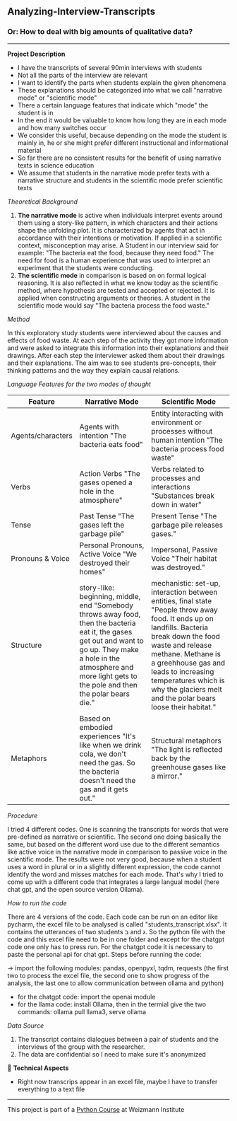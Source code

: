 ## Analyzing-Interview-Transcripts
### Or: How to deal with big amounts of qualitative data?
---
**Project Description**
- I have the transcripts of several 90min interviews with students
- Not all the parts of the interview are relevant
- I want to identify the parts when students explain the given phenomena
- These explanations should be categorized into what we call "narrative mode" or "scientific mode"
- There a certain language features that indicate which "mode" the student is in
- In the end it would be valuable to know how long they are in each mode and how many switches occur
- We consider this useful, because depending on the mode the student is mainly in, he or she might prefer different instructional and informational material
- So far there are no consistent results for the benefit of using narrative texts in science education
- We assume that students in the narrative mode prefer texts with a narrative structure and students in the scientific mode prefer scientific texts

*Theoretical Background*

1. **The narrative mode** is active when individuals interpret events around them using a story-like pattern, in which characters and their actions shape the unfolding plot. It is characterized by agents that act in accordance with their intentions or motivation. If applied in a scientific context, misconception may arise. A Student in our interview said for example: "The bacteria eat the food, because they need food." The need for food is a human experience that was used to interpret an experiment that the students were conducting. 
2. **The scientific mode** in comparison is based on on formal logical reasoning. It is also reflected in what we know today as the scientific method, where hypothesis are tested and accepted or rejected. It is applied when constructing arguments or theories. A student in the scientific mode would say "The bacteria process the food waste."

*Method*

In this exploratory study students were interviewed about the causes and effects of food waste. At each step of the activity they got more information and were asked to integrate this information into their explanations and their drawings. After each step the interviewer asked them about their drawings and their explanations. The aim was to see students pre-concepts, their thinking patterns and the way they explain causal relations.

*Language Features for the two modes of thought*

| Feature | Narrative Mode| Scientific Mode| 
| ---------------------- | ----------------------------------- |------------------------------ |
|Agents/characters    | Agents with intention "The bacteria eats food" | Entity interacting with environment or processes without human intention "The bacteria process food waste" | 
|Verbs| Action Verbs "The gases opened a hole in the atmosphere" | Verbs related to processes and interactions "Substances break down in water" |
|Tense| Past Tense "The gases left the garbage pile" | Present Tense "The garbage pile releases gases." |
|Pronouns & Voice | Personal Pronouns, Active Voice "We destroyed their homes" | Impersonal, Passive Voice "Their habitat was destroyed." |
|Structure | story-like: beginning, middle, end "Somebody throws away food, then the bacteria eat it, the gases get out and want to go up. They make a hole in the atmosphere and more light gets to the pole and then the polar bears die." | mechanistic: set-up, interaction between entities, final state "People throw away food. It ends up on landfills. Bacteria break down the food waste and release methane. Methane is a greehhouse gas and leads to increasing temperatures which is why the glaciers melt and the polar bears loose their habitat."|
| Metaphors | Based on embodied experiences "It's like when we drink cola, we don't need the gas. So the bacteria doesn't need the gas and it gets out."| Structural metaphors "The light is reflected back by the greenhouse gases like a mirror."| 

*Procedure*

I tried 4 different codes. One is scanning the transcripts for words that were pre-defined as narrative or scientific. The second one doing basically the same, but based on the different word use due to the different semantics like active voice in the narrative mode in comparison to passive voice in the scientific mode. The results were not very good, because when a student uses a word in plural or in a slightly different expression, the code cannot identify the word and misses matches for each mode. That's why I tried to come up with a different code that integrates a large langual model (here chat gpt, and the open source version Ollama).


*How to run the code*

There are 4 versions of the code. Each code can be run on an editor like pycharm, the excel file to be analysed is called "students_transcript.xlsx". It contains the utterances of two students ב and ג. So the python file with the code and this excel file need to be in one folder and except for the chatgpt code one only has to press run. For the chatgpt code it is necessary to paste the personal api for chat gpt.
Steps before running the code: 

-> import the following modules: pandas, openpyxl, tqdm, requests (the first two to process the excel file, the second one to show progress of the analysis, the last one to allow communication between ollama and python)

- for the chatgpt code: import the openai module
- for the llama code: install Ollama, then in the termial give the two commands: ollama pull llama3, serve ollama


 *Data Source*
 1. The transcript contains dialogues between a pair of students and the interviews of the group with the researcher.
 3. The data are confidential so I need to make sure it's anonymized

 
:memo: **Technical Aspects**
- Right now transcrips appear in an excel file, maybe I have to transfer everything to a text file



---
This project is part of a [Python Course](https://github.com/Code-Maven/wis-python-course-2025-03) at Weizmann Institute
